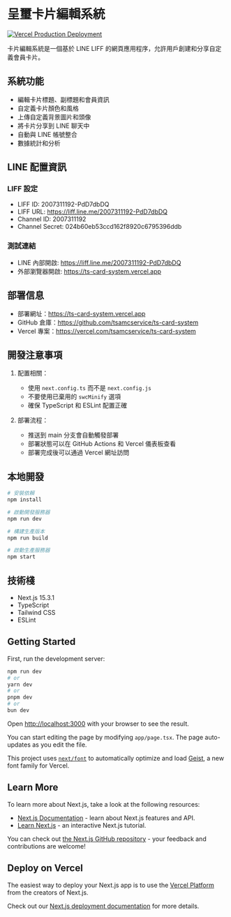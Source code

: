 # 呈璽卡片編輯系統

[![Vercel Production Deployment](https://github.com/chengshisystem/ts/actions/workflows/vercel-deploy.yml/badge.svg?branch=master)](https://github.com/chengshisystem/ts/actions/workflows/vercel-deploy.yml)

卡片編輯系統是一個基於 LINE LIFF 的網頁應用程序，允許用戶創建和分享自定義會員卡片。

## 系統功能

- 編輯卡片標題、副標題和會員資訊
- 自定義卡片顏色和風格
- 上傳自定義背景圖片和頭像
- 將卡片分享到 LINE 聊天中
- 自動與 LINE 帳號整合
- 數據統計和分析

## LINE 配置資訊

### LIFF 設定
- LIFF ID: 2007311192-PdD7dbDQ
- LIFF URL: https://liff.line.me/2007311192-PdD7dbDQ
- Channel ID: 2007311192
- Channel Secret: 024b60eb53ccd162f8920c6795396ddb

### 測試連結
- LINE 內部開啟: https://liff.line.me/2007311192-PdD7dbDQ
- 外部瀏覽器開啟: https://ts-card-system.vercel.app

## 部署信息

- 部署網址：https://ts-card-system.vercel.app
- GitHub 倉庫：https://github.com/tsamcservice/ts-card-system
- Vercel 專案：https://vercel.com/tsamcservice/ts-card-system

## 開發注意事項

1. 配置相關：
   - 使用 `next.config.ts` 而不是 `next.config.js`
   - 不要使用已棄用的 `swcMinify` 選項
   - 確保 TypeScript 和 ESLint 配置正確

2. 部署流程：
   - 推送到 main 分支會自動觸發部署
   - 部署狀態可以在 GitHub Actions 和 Vercel 儀表板查看
   - 部署完成後可以通過 Vercel 網址訪問

## 本地開發

```bash
# 安裝依賴
npm install

# 啟動開發服務器
npm run dev

# 構建生產版本
npm run build

# 啟動生產服務器
npm start
```

## 技術棧

- Next.js 15.3.1
- TypeScript
- Tailwind CSS
- ESLint

## Getting Started

First, run the development server:

```bash
npm run dev
# or
yarn dev
# or
pnpm dev
# or
bun dev
```

Open [http://localhost:3000](http://localhost:3000) with your browser to see the result.

You can start editing the page by modifying `app/page.tsx`. The page auto-updates as you edit the file.

This project uses [`next/font`](https://nextjs.org/docs/app/building-your-application/optimizing/fonts) to automatically optimize and load [Geist](https://vercel.com/font), a new font family for Vercel.

## Learn More

To learn more about Next.js, take a look at the following resources:

- [Next.js Documentation](https://nextjs.org/docs) - learn about Next.js features and API.
- [Learn Next.js](https://nextjs.org/learn) - an interactive Next.js tutorial.

You can check out [the Next.js GitHub repository](https://github.com/vercel/next.js) - your feedback and contributions are welcome!

## Deploy on Vercel

The easiest way to deploy your Next.js app is to use the [Vercel Platform](https://vercel.com/new?utm_medium=default-template&filter=next.js&utm_source=create-next-app&utm_campaign=create-next-app-readme) from the creators of Next.js.

Check out our [Next.js deployment documentation](https://nextjs.org/docs/app/building-your-application/deploying) for more details.
